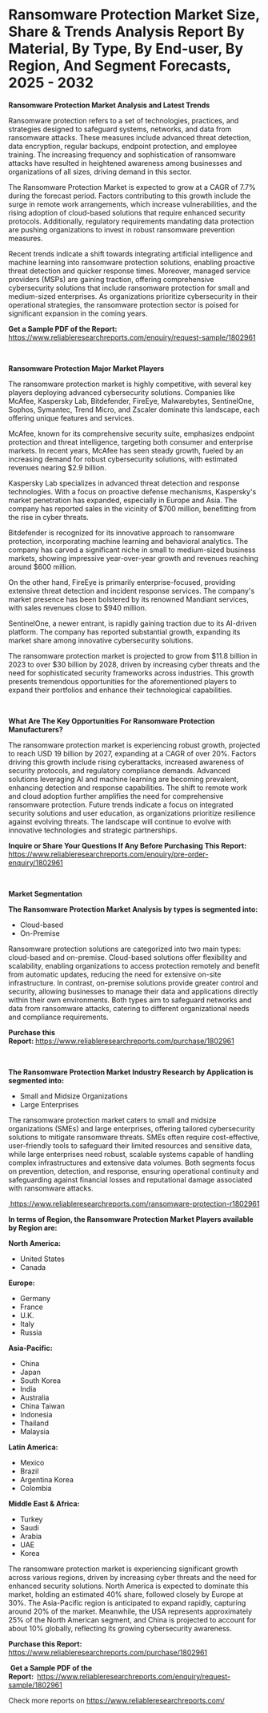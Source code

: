 <p><h1>Ransomware Protection Market Size, Share & Trends Analysis Report By Material, By Type, By End-user, By Region, And Segment Forecasts, 2025 - 2032</h1></p><p><strong>Ransomware Protection Market Analysis and Latest Trends</strong></p>
<p><p>Ransomware protection refers to a set of technologies, practices, and strategies designed to safeguard systems, networks, and data from ransomware attacks. These measures include advanced threat detection, data encryption, regular backups, endpoint protection, and employee training. The increasing frequency and sophistication of ransomware attacks have resulted in heightened awareness among businesses and organizations of all sizes, driving demand in this sector.</p><p>The Ransomware Protection Market is expected to grow at a CAGR of 7.7% during the forecast period. Factors contributing to this growth include the surge in remote work arrangements, which increase vulnerabilities, and the rising adoption of cloud-based solutions that require enhanced security protocols. Additionally, regulatory requirements mandating data protection are pushing organizations to invest in robust ransomware prevention measures.</p><p>Recent trends indicate a shift towards integrating artificial intelligence and machine learning into ransomware protection solutions, enabling proactive threat detection and quicker response times. Moreover, managed service providers (MSPs) are gaining traction, offering comprehensive cybersecurity solutions that include ransomware protection for small and medium-sized enterprises. As organizations prioritize cybersecurity in their operational strategies, the ransomware protection sector is poised for significant expansion in the coming years.</p></p>
<p><strong>Get a Sample PDF of the Report:&nbsp;</strong> <a href="https://www.reliableresearchreports.com/enquiry/request-sample/1802961?utm_campaign=2230&utm_medium=2&utm_source=Github&utm_content=ia&utm_term=10032025&utm_id=ransomware-protection">https://www.reliableresearchreports.com/enquiry/request-sample/1802961</a></p>
<p>&nbsp;</p>
<p><strong>Ransomware Protection Major Market Players</strong></p>
<p><p>The ransomware protection market is highly competitive, with several key players deploying advanced cybersecurity solutions. Companies like McAfee, Kaspersky Lab, Bitdefender, FireEye, Malwarebytes, SentinelOne, Sophos, Symantec, Trend Micro, and Zscaler dominate this landscape, each offering unique features and services.</p><p>McAfee, known for its comprehensive security suite, emphasizes endpoint protection and threat intelligence, targeting both consumer and enterprise markets. In recent years, McAfee has seen steady growth, fueled by an increasing demand for robust cybersecurity solutions, with estimated revenues nearing $2.9 billion.</p><p>Kaspersky Lab specializes in advanced threat detection and response technologies. With a focus on proactive defense mechanisms, Kaspersky's market penetration has expanded, especially in Europe and Asia. The company has reported sales in the vicinity of $700 million, benefitting from the rise in cyber threats.</p><p>Bitdefender is recognized for its innovative approach to ransomware protection, incorporating machine learning and behavioral analytics. The company has carved a significant niche in small to medium-sized business markets, showing impressive year-over-year growth and revenues reaching around $600 million.</p><p>On the other hand, FireEye is primarily enterprise-focused, providing extensive threat detection and incident response services. The company's market presence has been bolstered by its renowned Mandiant services, with sales revenues close to $940 million.</p><p>SentinelOne, a newer entrant, is rapidly gaining traction due to its AI-driven platform. The company has reported substantial growth, expanding its market share among innovative cybersecurity solutions.</p><p>The ransomware protection market is projected to grow from $11.8 billion in 2023 to over $30 billion by 2028, driven by increasing cyber threats and the need for sophisticated security frameworks across industries. This growth presents tremendous opportunities for the aforementioned players to expand their portfolios and enhance their technological capabilities.</p></p>
<p>&nbsp;</p>
<p><strong>What Are The Key Opportunities For Ransomware Protection Manufacturers?</strong></p>
<p><p>The ransomware protection market is experiencing robust growth, projected to reach USD 19 billion by 2027, expanding at a CAGR of over 20%. Factors driving this growth include rising cyberattacks, increased awareness of security protocols, and regulatory compliance demands. Advanced solutions leveraging AI and machine learning are becoming prevalent, enhancing detection and response capabilities. The shift to remote work and cloud adoption further amplifies the need for comprehensive ransomware protection. Future trends indicate a focus on integrated security solutions and user education, as organizations prioritize resilience against evolving threats. The landscape will continue to evolve with innovative technologies and strategic partnerships.</p></p>
<p><strong>Inquire or Share Your Questions If Any Before Purchasing This Report:</strong> <a href="https://www.reliableresearchreports.com/enquiry/pre-order-enquiry/1802961?utm_campaign=2230&utm_medium=2&utm_source=Github&utm_content=ia&utm_term=10032025&utm_id=ransomware-protection">https://www.reliableresearchreports.com/enquiry/pre-order-enquiry/1802961</a></p>
<p>&nbsp;</p>
<p><strong>Market Segmentation</strong></p>
<p><strong>The Ransomware Protection Market Analysis by types is segmented into:</strong></p>
<p><ul><li>Cloud-based</li><li>On-Premise</li></ul></p>
<p><p>Ransomware protection solutions are categorized into two main types: cloud-based and on-premise. Cloud-based solutions offer flexibility and scalability, enabling organizations to access protection remotely and benefit from automatic updates, reducing the need for extensive on-site infrastructure. In contrast, on-premise solutions provide greater control and security, allowing businesses to manage their data and applications directly within their own environments. Both types aim to safeguard networks and data from ransomware attacks, catering to different organizational needs and compliance requirements.</p></p>
<p><strong>Purchase this Report:&nbsp;</strong><a href="https://www.reliableresearchreports.com/purchase/1802961?utm_campaign=2230&utm_medium=2&utm_source=Github&utm_content=ia&utm_term=10032025&utm_id=ransomware-protection">https://www.reliableresearchreports.com/purchase/1802961</a></p>
<p>&nbsp;</p>
<p><strong>The Ransomware Protection Market Industry Research by Application is segmented into:</strong></p>
<p><ul><li>Small and Midsize Organizations</li><li>Large Enterprises</li></ul></p>
<p><p>The ransomware protection market caters to small and midsize organizations (SMEs) and large enterprises, offering tailored cybersecurity solutions to mitigate ransomware threats. SMEs often require cost-effective, user-friendly tools to safeguard their limited resources and sensitive data, while large enterprises need robust, scalable systems capable of handling complex infrastructures and extensive data volumes. Both segments focus on prevention, detection, and response, ensuring operational continuity and safeguarding against financial losses and reputational damage associated with ransomware attacks.</p></p>
<p><a href="https://www.reliableresearchreports.com/ransomware-protection-r1802961?utm_campaign=2230&utm_medium=2&utm_source=Github&utm_content=ia&utm_term=10032025&utm_id=ransomware-protection">&nbsp;https://www.reliableresearchreports.com/ransomware-protection-r1802961</a></p>
<p><strong>In terms of Region, the Ransomware Protection Market Players available by Region are:</strong></p>
<p>
    <p> <strong> North America: </strong>
        <ul>
            <li>United States</li>
            <li>Canada</li>
        </ul>
        </p> 
    <p> <strong> Europe: </strong>
        <ul>
            <li>Germany</li>
            <li>France</li>
            <li>U.K.</li>
            <li>Italy</li>
            <li>Russia</li>
        </ul>
        </p> 
    <p> <strong> Asia-Pacific: </strong>
        <ul>
            <li>China</li>
            <li>Japan</li>
            <li>South Korea</li>
            <li>India</li>
            <li>Australia</li>
            <li>China Taiwan</li>
            <li>Indonesia</li>
            <li>Thailand</li>
            <li>Malaysia</li>
        </ul>
        </p> 
    <p> <strong> Latin America: </strong>
        <ul>
            <li>Mexico</li>
            <li>Brazil</li>
            <li>Argentina Korea</li>
            <li>Colombia</li>
        </ul>
        </p> 
    <p> <strong> Middle East & Africa: </strong>
        <ul>
            <li>Turkey</li>
            <li>Saudi</li>
            <li>Arabia</li>
            <li>UAE</li>
            <li>Korea</li>
        </ul>
    </p>
    </p>
<p><p>The ransomware protection market is experiencing significant growth across various regions, driven by increasing cyber threats and the need for enhanced security solutions. North America is expected to dominate this market, holding an estimated 40% share, followed closely by Europe at 30%. The Asia-Pacific region is anticipated to expand rapidly, capturing around 20% of the market. Meanwhile, the USA represents approximately 25% of the North American segment, and China is projected to account for about 10% globally, reflecting its growing cybersecurity awareness.</p></p>
<p><strong>Purchase this Report: </strong><a href="https://www.reliableresearchreports.com/purchase/1802961?utm_campaign=2230&utm_medium=2&utm_source=Github&utm_content=ia&utm_term=10032025&utm_id=ransomware-protection">https://www.reliableresearchreports.com/purchase/1802961</a></p>
<p>&nbsp;<strong>Get a Sample PDF of the Report:&nbsp;&nbsp;</strong><a href="https://www.reliableresearchreports.com/enquiry/request-sample/1802961?utm_campaign=2230&utm_medium=2&utm_source=Github&utm_content=ia&utm_term=10032025&utm_id=ransomware-protection">https://www.reliableresearchreports.com/enquiry/request-sample/1802961</a></p>
<p><strong></strong></p>
<p>Check more reports on <a href="https://www.reliableresearchreports.com/?utm_campaign=2230&utm_medium=2&utm_source=Github&utm_content=ia&utm_term=10032025&utm_id=ransomware-protection">https://www.reliableresearchreports.com/</a></p>